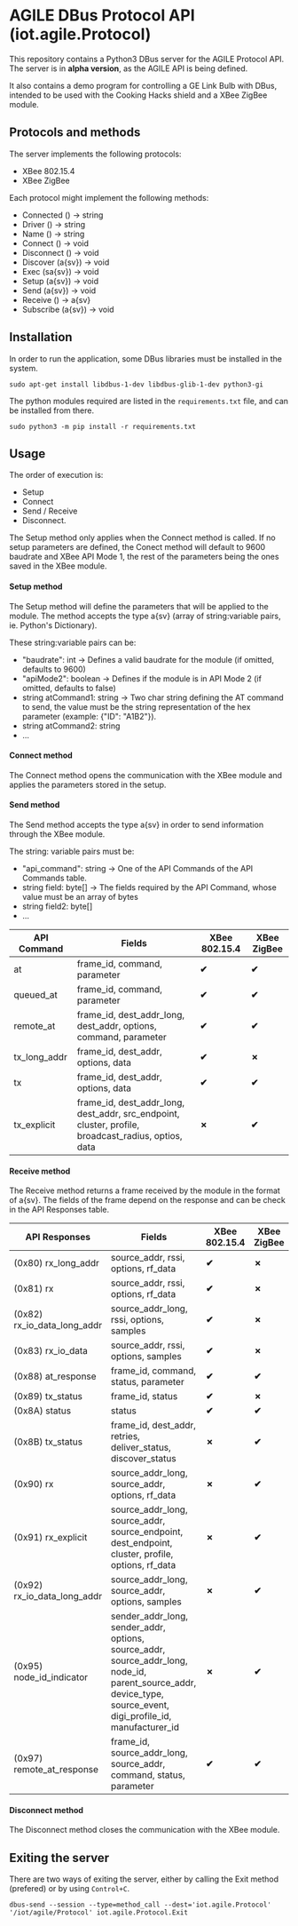 
# AGILE DBus Protocol API (iot.agile.Protocol)

This repository contains a Python3 DBus server for the AGILE Protocol API. The server is in **alpha version**, as the AGILE API is being defined.

It also contains a demo program for controlling a GE Link Bulb with DBus, intended to be used with the Cooking Hacks shield and a XBee ZigBee module.


## Protocols and methods

The server implements the following protocols:
- XBee 802.15.4
- XBee ZigBee

Each protocol might implement the following methods:
- Connected () -> string
- Driver () -> string
- Name () -> string
- Connect () -> void
- Disconnect () -> void
- Discover (a{sv}) -> void
- Exec (sa{sv}) -> void
- Setup (a{sv}) -> void
- Send (a{sv}) -> void
- Receive () -> a{sv}
- Subscribe (a{sv}) -> void


## Installation

In order to run the application, some DBus libraries must be installed in the system.
```
sudo apt-get install libdbus-1-dev libdbus-glib-1-dev python3-gi
```

The python modules required are listed in the `requirements.txt` file, and can be installed from there.
```
sudo python3 -m pip install -r requirements.txt
```


## Usage

The order of execution is: 
- Setup
- Connect
- Send / Receive
- Disconnect. 

The Setup method only applies when the Connect method is called. If no setup parameters are defined, the Conect method will default to 9600 baudrate and XBee API Mode 1, the rest of the parameters being the ones saved in the XBee module.

#### Setup method

The Setup method will define the parameters that will be applied to the module. The method accepts the type a{sv} (array of string:variable pairs, ie. Python's Dictionary).

These string:variable pairs can be:
- "baudrate": int -> Defines a valid baudrate for the module (if omitted, defaults to 9600)
- "apiMode2": boolean -> Defines if the module is in API Mode 2 (if omitted, defaults to false)
- string atCommand1: string -> Two char string defining the AT command to send, the value must be the string representation of the hex parameter (example: {"ID": "A1B2"}).
- string atCommand2: string
- ...

#### Connect method

The Connect method opens the communication with the XBee module and applies the parameters stored in the setup.

#### Send method

The Send method accepts the type a{sv} in order to send information through the XBee module.

The string: variable pairs must be:
- "api_command": string -> One of the API Commands of the  API Commands table.
- string field: byte[] -> The fields required by the API Command, whose value must be an array of bytes
- string field2: byte[]
- ...

| API Command | Fields | XBee 802.15.4 | XBee ZigBee |
| ----------- | ------ | ------------- | ----------- |
| at | frame_id, command, parameter | **✔** | **✔** |
| queued_at | frame_id, command, parameter | **✔** | **✔** |
| remote_at | frame_id, dest_addr_long, dest_addr, options, command, parameter | **✔** | **✔** |
| tx_long_addr | frame_id, dest_addr, options, data | **✔** | **✗** |
| tx | frame_id, dest_addr, options, data | **✔** | **✔** |
| tx_explicit | frame_id, dest_addr_long, dest_addr, src_endpoint, cluster, profile, broadcast_radius, optios, data | **✗** | **✔** |

#### Receive method

The Receive method returns a frame received by the module in the format of a{sv}. The fields of the frame depend on the response and can be check in the API Responses table.

| API Responses | Fields | XBee 802.15.4 | XBee ZigBee |
| ------------- | ------ | ------------- | ----------- |
| (0x80) rx_long_addr | source_addr, rssi, options, rf_data | **✔** | **✗** |
| (0x81) rx | source_addr, rssi, options, rf_data | **✔** | **✗** |
| (0x82) rx_io_data_long_addr | source_addr_long, rssi, options, samples | **✔** | **✗** |
| (0x83) rx_io_data | source_addr, rssi, options, samples | **✔** | **✗** |
| (0x88) at_response | frame_id, command, status, parameter | **✔** | **✔** |
| (0x89) tx_status | frame_id, status | **✔** | **✗** |
| (0x8A) status | status | **✔** | **✔** |
| (0x8B) tx_status | frame_id, dest_addr, retries, deliver_status, discover_status | **✗** | **✔** |
| (0x90) rx | source_addr_long, source_addr, options, rf_data | **✗** | **✔** |
| (0x91) rx_explicit | source_addr_long, source_addr, source_endpoint, dest_endpoint, cluster, profile, options, rf_data | **✗** | **✔** |
| (0x92) rx_io_data_long_addr | source_addr_long, source_addr, options, samples | **✗** | **✔** |
| (0x95) node_id_indicator | sender_addr_long, sender_addr, options, source_addr, source_addr_long, node_id, parent_source_addr, device_type, source_event, digi_profile_id, manufacturer_id | **✗** | **✔** |
| (0x97) remote_at_response | frame_id, source_addr_long, source_addr, command, status, parameter | **✔** | **✔** |


#### Disconnect method

The Disconnect method closes the communication with the XBee module.


## Exiting the server

There are two ways of exiting the server, either by calling the Exit method (prefered) or by using `Control+C`.
```
dbus-send --session --type=method_call --dest='iot.agile.Protocol' '/iot/agile/Protocol' iot.agile.Protocol.Exit
```
